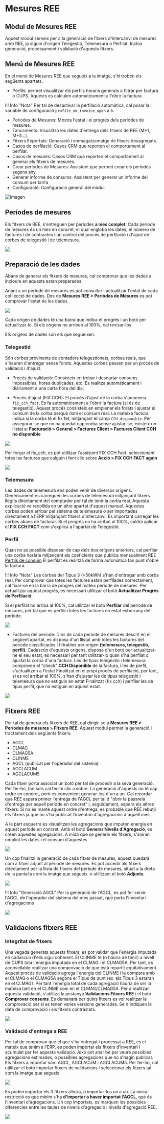 # Mesures REE

## Mòdul de Mesures REE

Aquest mòdul serveix per a la generació de fitxers d'intercanvi de mesures amb
REE, ja siguin d'origen Telegestió, Telemesura o Perfilat.
Inclou generació, processament i validació d'aquests fitxers.

## Menú de Mesures REE

En el menú de Mesures REE que segueix a la imatge, s'hi troben els següents
apartats.

* Perfils: permet visualitzar els perfils horaris generats a filtrar per
factura o CUPS. Aquests es calculen automàticament a l'obrir la factura.

!!! Info "Nota"
    Per tal de desactivar la perfilació automàtica, cal posar la
    variable de configuració `profile_on_invoice_open` a `0`.

* Períodes de Mesures: Mostra l'estat i el progrés dels períodes de mesures.
* Tancaments: Visualitza les dates d'entrega dels fitxers de REE (M+1, M+3...).
* Fitxers Exportats: Generació i emmagatzematge de fitxers desagregats.
* Casos de perfilació: Casos CRM que reporten el comportament al perfilar.
* Casos de mesures: Casos CRM que reporten el comportament al generar els
fitxers de mesures.
* Crear períodes de Mesures: Assistent que permet crear els períodes segons any.
* Generar informe de consums: Assistent per generar un informe del consum per tarifa
* Configuració: Configuració general del mòdul


![imagen](https://user-images.githubusercontent.com/49635897/222117640-04013d7d-4b49-4e26-a3f4-6c9c5cb990d3.png)

## Períodes de mesures

Els fitxers de REE, s'entreguen per períodes **a mes complet**. Cada període de
mesures és un mes en concret, el qual engloba les dates, el número de factures i
de contractes i un control del procés de perfilació i d'ajust de corbes de
telegestió i de telemesura.

![](_static/medidas/periodes_mesures.png)

## Preparació de les dades

Abans de generar els fitxers de mesures, cal comprovar que les dades a incloure
en aquests estan preparades.

Anant a un període de mesures es pot consultar i actualitzar l'estat de cada
col·lecció de dades. Des de **Mesures REE > Períodes de Mesures** es pot
comprovar l'estat de les dades.

![](_static/medidas/dades_preparades.png)

Cada origen de dades té una barra que indica el progrés i un botó per
actualitzar-lo. Si els origens no arriben al 100%, cal revisar-los.

Els orígens de dades són els que segueixen:

### Telegestió
Són corbes provinents de contadors telegestionats, corbes reals, que s'hauran
d'entregar sense forats.
Aquestes corbes passen per un procés de validació i d'ajust.

* Procés de validació:
Consisteix en trobar i descartar consums impossibles, hores duplicades, etc. Es
realitza automàticament i diàriament a una certa hora del dia.

* Procés d'ajust (FIX CCH):
El procés d'ajust de la corba s'anomena `fix_cch_fact`. Es fa
automàticament a l'obrir la factura (si és de telegestió). Aquest procés
consisteix en emplenar els forats i ajustar el consum de la corba perquè doni
el consum real.
La mateixa factura indica si la corba té el fix fet, mitjançant el camp
`CCH disponible`.
Per assegurar-se que no ha quedat cap corba sense ajustar-se, existeix un
llistat a:
**Facturació > General > Factures Client > Factures Client CCH no disponible**

![](_static/medidas/factures_cch_no_disponible.png)

Per forçar el fix_cch, es pot utilitzar l'assistent FIX CCH Fact, seleccionant
totes les factures que calguin i fent clic sobre **Acció > FIX CCH FACT again**

![](_static/medidas/asistent_fix_cch_fact.png)

### Telemesura

Les dades de telemesura ens poden venir de diversos orígens. Genèricament es
carreguen les corbes de telemesura mitjançant fitxers llegits directament del
comptador per tal de tenir la corba real. Aquesta explicació ve recollida en un
altre apartat d'aquest manual. Aquestes corbes poden arribar pel sistema de
telemesura o ser importades directament a l'ERP mitjançant fitxers d'intercanvi.
És important carregar les corbes abans de facturar. Si el progrés no ha arribat
al 100%, caldrà aplicar el **FIX CCH FACT** com s'explica a l'apartat de
Telegestió.

### Perfil
Quan no es possible disposar de cap dels dos orígens anteriors, cal perfilar
una corba horària mitjançant els coeficients que publica mensualment
REE [Perfils de consum](https://www.ree.es/es/actividades/operacion-del-sistema-electrico/medidas-electricas)
El perfilat es realitza de forma automàtica tan punt s'obre la factura.

!!! Info "Nota"
    Les corbes del Tipus 3 (>50kWh) s'han d'entregar amb corba real.
Per comprovar que totes les factures estan perfilades correctament, cal fixar-se
en la barra de progrés del mateix període de mesures. Per actualitzar aquest
progrés, es necessari utilitzar el botó **Actualitzar Progrés de Perfilació**.

Si el perfilat no arriba al 100%, cal utilitzar el botó **Perfilar** del període
de mesures, per tal que es perfilin totes les factures en estat esborrany del
període.

![](_static/medidas/actualitzar_perfilacio.png)

* Factures del període:
Dins de cada període de mesures descrit en el següent apartat, es disposa d'un
llistat amb totes les factures del període classificades i filtrables per orígen
**(telemesura, telegestió, perfil)**. Cadascún d'aquests orígens, disposa d'un
botó per actualitzar-ne el seu estat, es necessari per tant utilitzar-lo quan
s'ha perfilat o ajustat la corba d'una factura. Les de tipus telegestió i
telemesura comproven el "check" **CCH Disponible** de la factura, i les de
perfil, s'actualitzen a l'estat Finalitzat en el propi procés de perfilació, per
tant, si es vol arribar al 100%, s'han d'ajustar les de tipus telegestió i
telemesura que no estiguin en estat Finalitzat (fix cch) i perfilar les de tipus
perfil, que no estiguin en aquest estat.

![](_static/medidas/factures_periode.png)

## Fitxers REE

Per tal de generar els fitxers de REE, cal dirigir-se a **Mesures REE > Períodes
de mesures > Fitxers REE**.
Aquest mòdul permet la generació i tractament dels següents fitxers:

* AGCL
* CLMAG
* CLMAG5A
* CLINME
* AGCL (publicat per l'operador del sistema)
* AGCLACUM
* AGCLACUM5

Cada fitxer porta associat un botó per tal de procedir a la seva generació. Per
fer-ho, tan sols cal fer-hi clic a sobre. La generació d'aquests no té cap ordre
en concret, però es convenient generar-los d'un a un. Cal recordar que REE
espera primer l'entrega de l'AGCL per tal d'"obrir la pasarela d'entrega per
aquell període en concret" i, seguidament, espera els altres fitxers. Si no es
manté aquest ordre d'entrega, es probable que REE rebutji els fitxers ja que no
s'ha publicat l'inventari d'agregacions d'aquell mes.

A la part esquerra es visualitzen les agregacions que imputen energía en aquest
període en concret. Amb el botó **Generar Nivells d'Agregació**, es creen
aquestes agregacions. A mida que se generin els fitxers, s'aniran omplint les
dates i el consum d'aquestes.

![](_static/medidas/mesures_ree.png)

Un cop finalitzi la generació de cada fitxer de mesures, aquest quedarà com a
fitxer adjunt al període de mesures. Es pot accedir als fitxers directament
per la llista de fitxers del període de mesures, situat a la dreta de la
pantalla com la imatge que segueix, o utilitzant el botó **Adjunts**.

![](_static/medidas/adjunts.png)

!!! Info "Generació AGCL"
    Per la generació de l'AGCL, es pot fer servir l'AGCL de l'operador del
    sistema del mes passat, que porta l'inventari d'agregacions

![](_static/medidas/generacion_agcl.png)

## Validacions fitxers REE

### Integritat de fitxers

Una vegada generats aquests fitxers, es pot validar que l'energía imputada en
cadascún d'ells sigui coherent. El CLINME té (o hauría de tenir) a nivell de
CUPS tota l'energía imputada en el CLMAG i el CLMAG5A. Per tant, es aconsellable
realitzar una comprovació de que està repartit equitativament. Aquest procés de
validació agrega l'energía del CLINME i la compara amb el CLMAG o el CLMAG5A
segons el Tipus de punt (ex: els Tipus 3 estaran en el CLMAG). Per tant
l'energía total de cada agregació hauria de ser la mateixa tant en el CLINME
com en el CLMAG/CLMAG5A. Per a realitzar aquesta validació, s'utilitza la
pestanya **Validacions Fitxers REE** i el botó **Comprovar consums**. Es
demanarà per quins fitxers es vol realitzar la comprovació per si es tenen
varies versions generades. Se n'indiquen la data de comprovació i els fitxers
contrastats.

![](_static/medidas/validacions_fitxers.png)

### Validació d'entrega a REE

Per tal de comprovar que el que s'ha entregat i processat a REE, es el mateix
que tenim a l'ERP, es poden importar els fitxers d'inventari i acumulat per fer
aquesta validació. Això pot anar bé per veure possibles agregacions estimades, o
possibles agregacions que no s'hagin publicat. Els fitxers a importar són: AGCL,
AGCLACUM i AGCLACUM5. Per fer-ho, cal utilitzar el botó Importar fitxers de
validacions i seleccionar els fitxers tal com la imatge que segueix.

![](_static/medidas/aclacums.png)

Es poden importar els 3 fitxers alhora, o importar-los un a un. La única
restricció es que mínim s'ha **d'importar o haver importat l'AGCL**, que és
l'inventari d'agregacions. Un cop importats, es marquen les possibles
diferencies entre les taules de nivells d'agregació i nivells d'agregació REE.

![](_static/medidas/niveles_agragacion_ree.png)
